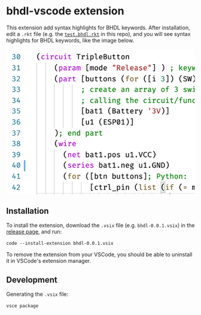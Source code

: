 # bhdl-vscode extension

This extension add syntax highlights for BHDL keywords. After installation, edit
a `.rkt` file (e.g. the [`test.bhdl.rkt`](test.bhdl.rkt) in this repo), and you will see syntax highlights for BHDL keywords, like the
image below.

<img src="assets/example.png" max-width="50%">

## Installation

To install the extension, download the `.vsix` file (e.g. `bhdl-0.0.1.vsix`) in the [release page](https://github.com/bhdl/bhdl-vscode/releases), and run:

```
code --install-extension bhdl-0.0.1.vsix
```

To remove the extension from your VSCode, you should be able to uninstall it in
VSCode's extension manager.

## Development

Generating the `.vsix` file:

```
vsce package
```
